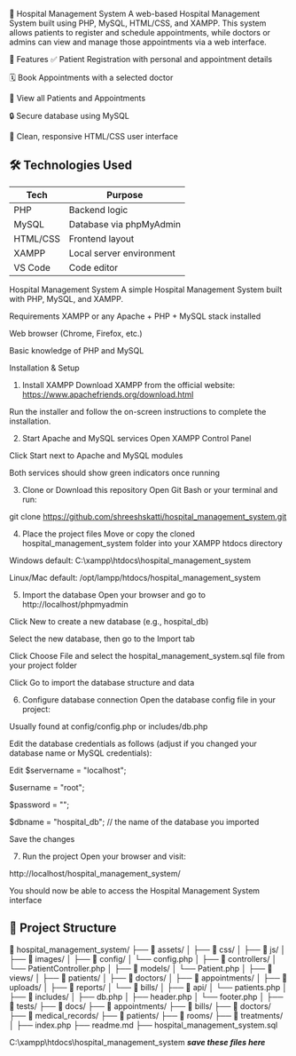 🏥 Hospital Management System
A web-based Hospital Management System built using PHP, MySQL, HTML/CSS, and XAMPP.
This system allows patients to register and schedule appointments, while doctors or admins can view and manage those appointments via a web interface.

🚀 Features
✅ Patient Registration with personal and appointment details

🗓️ Book Appointments with a selected doctor

📄 View all Patients and Appointments

🔒 Secure database using MySQL

🎨 Clean, responsive HTML/CSS user interface

## 🛠️ Technologies Used

| Tech    | Purpose                 |
|---------|-------------------------|
| PHP     | Backend logic           |
| MySQL   | Database via phpMyAdmin |
| HTML/CSS| Frontend layout         |
| XAMPP   | Local server environment|
| VS Code | Code editor             |


Hospital Management System
A simple Hospital Management System built with PHP, MySQL, and XAMPP.

Requirements
XAMPP or any Apache + PHP + MySQL stack installed

Web browser (Chrome, Firefox, etc.)

Basic knowledge of PHP and MySQL

Installation & Setup
1. Install XAMPP
Download XAMPP from the official website:
https://www.apachefriends.org/download.html

Run the installer and follow the on-screen instructions to complete the installation.

2. Start Apache and MySQL services
Open XAMPP Control Panel

Click Start next to Apache and MySQL modules

Both services should show green indicators once running

3. Clone or Download this repository
Open Git Bash or your terminal and run:


git clone https://github.com/shreeshskatti/hospital_management_system.git

4. Place the project files
Move or copy the cloned hospital_management_system folder into your XAMPP htdocs directory

Windows default: C:\xampp\htdocs\hospital_management_system

Linux/Mac default: /opt/lampp/htdocs/hospital_management_system

5. Import the database
Open your browser and go to http://localhost/phpmyadmin

Click New to create a new database (e.g., hospital_db)

Select the new database, then go to the Import tab

Click Choose File and select the hospital_management_system.sql file from your project folder

Click Go to import the database structure and data

6. Configure database connection
Open the database config file in your project:

Usually found at config/config.php or includes/db.php

Edit the database credentials as follows (adjust if you changed your database name or MySQL credentials):


Edit
$servername = "localhost";

$username = "root";

$password = "";

$dbname = "hospital_db"; // the name of the database you imported

Save the changes

7. Run the project
Open your browser and visit:

http://localhost/hospital_management_system/

You should now be able to access the Hospital Management System interface

## 📁 Project Structure

📁 hospital_management_system/
├── 📁 assets/
│   ├── 📁 css/
│   ├── 📁 js/
│   ├── 📁 images/
│
├── 📁 config/
│   └── config.php
│
├── 📁 controllers/
│   └── PatientController.php
│
├── 📁 models/
│   └── Patient.php
│
├── 📁 views/
│   ├── 📁 patients/
│   ├── 📁 doctors/
│   ├── 📁 appointments/
│   ├── 📁 uploads/
│   ├── 📁 reports/
│   └── 📁 bills/
│
├── 📁 api/
│   └── patients.php
│
├── 📁 includes/
│   ├── db.php
│   ├── header.php
│   └── footer.php
│
├── 📁 tests/
├── 📁 docs/
├── 📁 appointments/
├── 📁 bills/
├── 📁 doctors/
├── 📁 medical_records/
├── 📁 patients/
├── 📁 rooms/
├── 📁 treatments/
│
├── index.php
├── readme.md
├── hospital_management_system.sql




C:\xampp\htdocs\hospital_management_system
 ***save these files here*** 